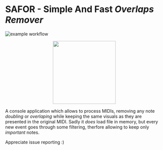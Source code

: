 # SAFOR - **Simple And Fast** ***Overlaps Remover***   

![example workflow](https://github.com/DixelU/SAFOR/actions/workflows/build.yml/badge.svg)

<p align="center">
<img src="https://user-images.githubusercontent.com/26818917/145869604-80f60168-6c98-44b9-9fe0-4eab5597d748.png" data-canonical-src="https://user-images.githubusercontent.com/26818917/145869604-80f60168-6c98-44b9-9fe0-4eab5597d748.png" width="200" height="200" />
</p>

A console application which allows to process MIDIs, removing any note *doubling* or *overlaping* while keeping the same visuals as they are presented in the original MIDI.
Sadly it *does* load file in memory, but every new event goes through some filtering, therfore allowing to keep only *important* notes.

Appreciate issue reporting :)
